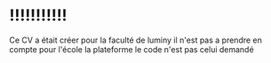 # !!!!!!!!!!!
Ce CV a était créer pour la faculté de luminy il n'est pas a prendre en compte pour l'école la plateforme le code n'est pas celui demandé 
